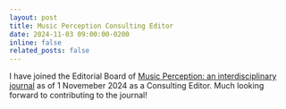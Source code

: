 ```yaml
---
layout: post
title: Music Perception Consulting Editor
date: 2024-11-03 09:00:00-0200
inline: false
related_posts: false
---
```


I have joined the Editorial Board of [Music Perception: an interdisciplinary journal](https://www.ucpress.edu/blog-posts/music-perception-announces-new-associate-and-consulting-editors) as of 1 Novemeber 2024 as a Consulting Editor. Much looking forward to contributing to the journal!

<!--
The seminar is for about three months, I will teach the first three weeks after te introduction week until 7 November 2024.
-->

